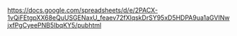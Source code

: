 https://docs.google.com/spreadsheets/d/e/2PACX-1vQiFEtgpXX68eQuUSGENaxU_feaev72fXlqskDrSY95xD5HDPA9ua1aGVINwjxfPgCyeePNB5IbqKY5/pubhtml